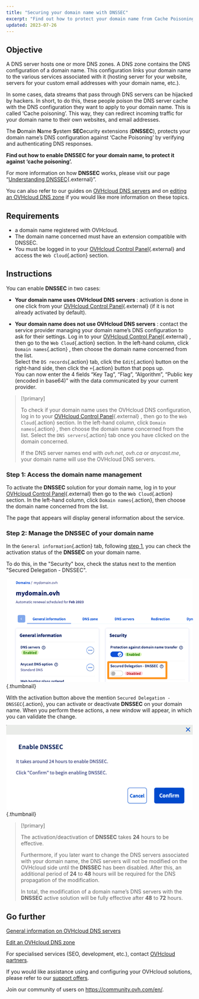```yaml
---
title: "Securing your domain name with DNSSEC"
excerpt: "Find out how to protect your domain name from Cache Poisoning by enabling DNSSEC"
updated: 2023-07-26
---
```


## Objective 

A DNS server hosts one or more DNS zones. A DNS zone contains the DNS configuration of a domain name. This configuration links your domain name to the various services associated with it (hosting server for your website, servers for your custom email addresses with your domain name, etc.).

In some cases, data streams that pass through DNS servers can be hijacked by hackers.
In short, to do this, these people poison the DNS server cache with the DNS configuration they want to apply to your domain name. This is called ‘Cache poisoning’.
This way, they can redirect incoming traffic for your domain name to their own websites, and email addresses.

The **D**omain **N**ame **S**ystem **SEC**ecurity extensions (**DNSSEC**), protects your domain name’s DNS configuration against ‘Cache Poisoning’ by verifying and authenticating DNS responses.

**Find out how to enable DNSSEC for your domain name, to protect it against ‘cache poisoning’.**

For more information on how **DNSSEC** works, please visit our page “[Understanding DNSSEC](https://www.ovhcloud.com/en-gb/domains/dnssec/){.external}”.

You can also refer to our guides on [OVHcloud DNS servers](/pages/web/domains/dns_server_general_information/) and on [editing an OVHcloud DNS zone](/pages/web/domains/dns_zone_edit/) if you would like more information on these topics.

## Requirements

- a domain name registered with OVHcloud.
- The domain name concerned must have an extension compatible with DNSSEC.
- You must be logged in to your [OVHcloud Control Panel](https://www.ovh.com/auth/?action=gotomanager&from=https://www.ovh.co.uk/&ovhSubsidiary=GB){.external} and access the `Web Cloud`{.action} section.

## Instructions

You can enable **DNSSEC** in two cases:

- **Your domain name uses OVHcloud DNS servers** : activation is done in one click from your [OVHcloud Control Panel](https://www.ovh.com/auth/?action=gotomanager&from=https://www.ovh.co.uk/&ovhSubsidiary=GB){.external} (if it is not already activated by default).

- **Your domain name does not use OVHcloud DNS servers** : contact the service provider managing your domain name’s DNS configuration to ask for their settings. Log in to your [OVHcloud Control Panel](https://www.ovh.com/auth/?action=gotomanager&from=https://www.ovh.co.uk/&ovhSubsidiary=GB){.external} , then go to the `Web Cloud`{.action} section. In the left-hand column, click `Domain names`{.action} , then choose the domain name concerned from the list.</br>
Select the `DS records`{.action} tab, click the `Edit`{.action} button on the right-hand side, then click the `+`{.action} button that pops up.</br>
You can now enter the 4 fields “Key Tag”, “Flag”, “Algorithm”, “Public key (encoded in base64)” with the data communicated by your current provider.

> [!primary]
>
> To check if your domain name uses the OVHcloud DNS configuration, log in to your [OVHcloud Control Panel](https://www.ovh.com/auth/?action=gotomanager&from=https://www.ovh.co.uk/&ovhSubsidiary=GB){.external} , then go to the `Web Cloud`{.action} section. In the left-hand column, click `Domain names`{.action} , then choose the domain name concerned from the list. Select the `DNS servers`{.action} tab once you have clicked on the domain concerned.
>
> If the DNS server names end with *ovh.net*, *ovh.ca* or *anycast.me*, your domain name will use the OVHcloud DNS servers.
>

### Step 1: Access the domain name management <a name="step1"></a>

To activate the **DNSSEC** solution for your domain name, log in to your [OVHcloud Control Panel](https://www.ovh.com/auth/?action=gotomanager&from=https://www.ovh.co.uk/&ovhSubsidiary=GB){.external} then go to the `Web Cloud`{.action} section. In the left-hand column, click `Domain names`{.action}, then choose the domain name concerned from the list.

The page that appears will display general information about the service. 

### Step 2: Manage the DNSSEC of your domain name

In the `General information`{.action} tab, following [step 1](#step1), you can check the activation status of the **DNSSEC** on your domain name.

To do this, in the "Security" box, check the status next to the mention "Secured Delegation - DNSSEC".

![dnssec](images/activate-dnssec-step2.png){.thumbnail}

With the activation button above the mention `Secured Delegation - DNSSEC`{.action}, you can activate or deactivate **DNSSEC** on your domain name. When you perform these actions, a new window will appear, in which you can validate the change.

![dnssec](images/activate-dnssec-step3.png){.thumbnail}

> [!primary]
>
> The activation/deactivation of **DNSSEC** takes **24** hours to be effective.
>
> Furthermore, if you later want to change the DNS servers associated with your domain name, the DNS servers will not be modified on the OVHcloud side until the **DNSSEC** has been disabled. After this, an additional period of **24** to **48** hours will be required for the DNS propagation of the modification.
>
> In total, the modification of a domain name’s DNS servers with the **DNSSEC** active solution will be fully effective after **48** to **72** hours.
>

## Go further

[General information on OVHcloud DNS servers](/pages/web/domains/dns_server_general_information/)

[Edit an OVHcloud DNS zone](/pages/web/domains/dns_zone_edit/)

For specialised services (SEO, development, etc.), contact [OVHcloud partners](https://partner.ovhcloud.com/en-gb/directory/).

If you would like assistance using and configuring your OVHcloud solutions, please refer to our [support offers](https://www.ovhcloud.com/en-gb/support-levels/).

Join our community of users on <https://community.ovh.com/en/>. 